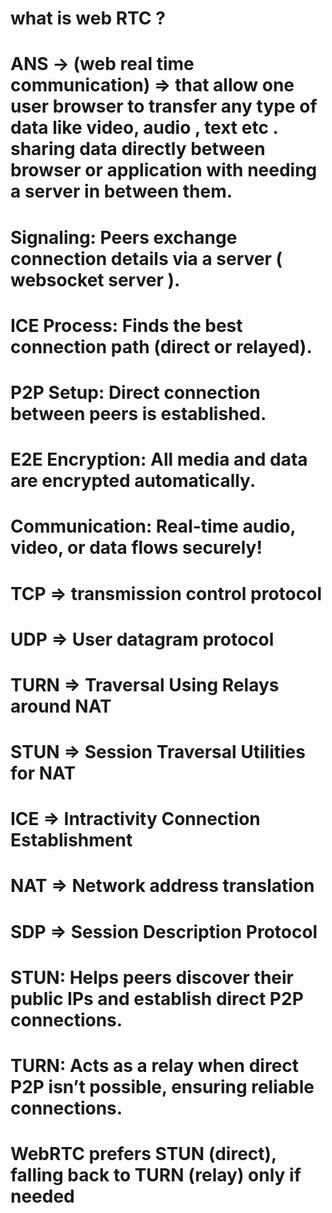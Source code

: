 # what is web RTC ? 

# ANS -> (web real time communication) => that allow one user browser to transfer any type of data like video, audio , text etc . sharing data directly between browser or application with needing a server in between them.

# Signaling: Peers exchange connection details via a server ( websocket server ).
# ICE Process: Finds the best connection path (direct or relayed).
# P2P Setup: Direct connection between peers is established.
# E2E Encryption: All media and data are encrypted automatically.
# Communication: Real-time audio, video, or data flows securely! 

# TCP =>  transmission control protocol 
# UDP =>  User datagram protocol 
# TURN => Traversal Using Relays around NAT
# STUN => Session Traversal Utilities for NAT
# ICE =>  Intractivity Connection Establishment
# NAT => Network address translation 
# SDP => Session Description Protocol

# STUN: Helps peers discover their public IPs and establish direct P2P connections.
# TURN: Acts as a relay when direct P2P isn’t possible, ensuring reliable connections.
# WebRTC prefers STUN (direct), falling back to TURN (relay) only if needed